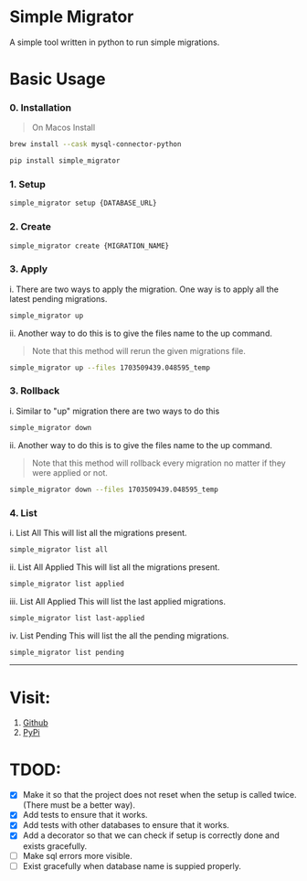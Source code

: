 # Simple Migrator

A simple tool written in python to run simple migrations.

# Basic Usage

### 0. Installation
> On Macos Install
```bash
brew install --cask mysql-connector-python
```
```bash
pip install simple_migrator
```

### 1. Setup
```bash
simple_migrator setup {DATABASE_URL}
```
### 2. Create 
```bash
simple_migrator create {MIGRATION_NAME} 
```
### 3. Apply 
i. There are two ways to apply the migration. One way is to apply all the latest pending migrations.
```bash
simple_migrator up  
```
ii. Another way to do this is to give the files name to the up command. 
> Note that this method will rerun the given migrations file.
```bash
simple_migrator up --files 1703509439.048595_temp
```

### 3. Rollback 
i. Similar to "up" migration there are two ways to do this 
```bash
simple_migrator down 
```
ii. Another way to do this is to give the files name to the up command. 
> Note that this method will rollback every migration no matter if they were applied or not.
```bash
simple_migrator down --files 1703509439.048595_temp
```
### 4. List
i. List All
This will list all the migrations present.
```bash
simple_migrator list all
```
ii. List All Applied
This will list all the migrations present.
```bash
simple_migrator list applied 
```
iii. List All Applied
This will list the last applied migrations. 
```bash
simple_migrator list last-applied 
```
iv. List Pending 
This will list the all the pending migrations. 
```bash
simple_migrator list pending 
```
---

# Visit:
1. [Github](https://github.com/h-tiwari-dev/Simple-Migrator)
2. [PyPi](https://pypi.org/project/simple_migrator/)


# TDOD:
* [x] Make it so that the project does not reset when the setup is called twice.(There must be a better way).
* [x] Add tests to ensure that it works.
* [x] Add tests with other databases to ensure that it works.
* [x] Add a decorator so that we can check if setup is correctly done and exists gracefully.
* [ ] Make sql errors more visible.
* [ ] Exist gracefully when database name is suppied properly.
